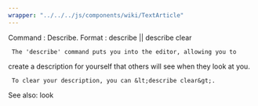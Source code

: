 ```yaml
---
wrapper: "../../../js/components/wiki/TextArticle"
---
```

Command : Describe.
Format  : describe || describe clear

     The 'describe' command puts you into the editor, allowing you to
create a description for yourself that others will see when they look at you.

     To clear your description, you can &lt;describe clear&gt;.

See also: look
